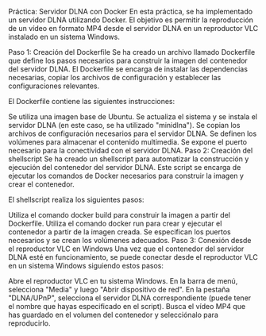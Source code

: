 Práctica: Servidor DLNA con Docker
En esta práctica, se ha implementado un servidor DLNA utilizando Docker. El objetivo es permitir la reproducción de un vídeo en formato MP4 desde el servidor DLNA en un reproductor VLC instalado en un sistema Windows.

Paso 1: Creación del Dockerfile
Se ha creado un archivo llamado Dockerfile que define los pasos necesarios para construir la imagen del contenedor del servidor DLNA. El Dockerfile se encarga de instalar las dependencias necesarias, copiar los archivos de configuración y establecer las configuraciones relevantes.

El Dockerfile contiene las siguientes instrucciones:

Se utiliza una imagen base de Ubuntu.
Se actualiza el sistema y se instala el servidor DLNA (en este caso, se ha utilizado "minidlna").
Se copian los archivos de configuración necesarios para el servidor DLNA.
Se definen los volúmenes para almacenar el contenido multimedia.
Se expone el puerto necesario para la conectividad con el servidor DLNA.
Paso 2: Creación del shellscript
Se ha creado un shellscript para automatizar la construcción y ejecución del contenedor del servidor DLNA. Este script se encarga de ejecutar los comandos de Docker necesarios para construir la imagen y crear el contenedor.

El shellscript realiza los siguientes pasos:

Utiliza el comando docker build para construir la imagen a partir del Dockerfile.
Utiliza el comando docker run para crear y ejecutar el contenedor a partir de la imagen creada. Se especifican los puertos necesarios y se crean los volúmenes adecuados.
Paso 3: Conexión desde el reproductor VLC en Windows
Una vez que el contenedor del servidor DLNA esté en funcionamiento, se puede conectar desde el reproductor VLC en un sistema Windows siguiendo estos pasos:

Abre el reproductor VLC en tu sistema Windows.
En la barra de menú, selecciona "Media" y luego "Abrir dispositivo de red".
En la pestaña "DLNA/UPnP", selecciona el servidor DLNA correspondiente (puede tener el nombre que hayas especificado en el script).
Busca el vídeo MP4 que has guardado en el volumen del contenedor y selecciónalo para reproducirlo.
